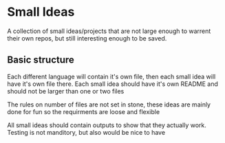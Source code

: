 # Small Ideas

A collection of small ideas/projects that are not large enough to warrent their own repos, but still interesting enough to be saved.

## Basic structure

Each different language will contain it's own file, then each small idea will have it's own file there. Each small idea should have it's own README and should not be larger than one or two files

The rules on number of files are not set in stone, these ideas are mainly done for fun so the requirments are loose and flexible

All small ideas should contain outputs to show that they actually work. Testing is not manditory, but also would be nice to have
